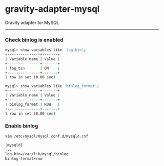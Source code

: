 # gravity-adapter-mysql

Gravity adapter for MySQL

---

### Check binlog is enabled
``` bash
mysql> show variables like 'log_bin';
+---------------+-------+
| Variable_name | Value |
+---------------+-------+
| log_bin       | ON    |
+---------------+-------+
1 row in set (0.00 sec)

mysql> show variables like 'binlog_format';
+---------------+-------+
| Variable_name | Value |
+---------------+-------+
| binlog_format | ROW   |
+---------------+-------+
1 row in set (0.00 sec)

```

### Enable binlog 
``` bash
vim /etc/mysql/mysql.conf.d/mysqld.cnf

[mysqld]
...
log-bin=/var/lib/mysql/binlog
binlog-format=row

```
